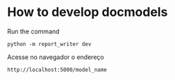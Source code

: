 # How to develop docmodels

Run the command 
```
python -m report_writer dev
```

Acesse no navegador o endereço
```
http://localhost:5000/model_name
```